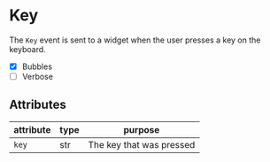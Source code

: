 # Key

The `Key` event is sent to a widget when the user presses a key on the keyboard.

- [x] Bubbles
- [ ] Verbose

## Attributes

| attribute | type | purpose                  |
| --------- | ---- | ------------------------ |
| `key`     | str  | The key that was pressed |

